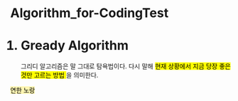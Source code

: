 # Algorithm_for-CodingTest
<ol>
<h1><li>Gready Algorithm</li></h1>
<p>그리디 알고리즘은 말 그대로 탐욕법이다. 다시 말해 <mark> 현재 상황에서 지금 당장 좋은것만 고르는 방법 </mark>을 의미한다.</p>
</ol>
<mark style='background-color: #fff5b1'> 연한 노랑 </mark>
